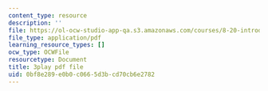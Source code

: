 ```yaml
---
content_type: resource
description: ''
file: https://ol-ocw-studio-app-qa.s3.amazonaws.com/courses/8-20-introduction-to-special-relativity-january-iap-2021/0bf8e289e0b0c0665d3bcd70cb6e2782_EsciE9ws4qw.pdf
file_type: application/pdf
learning_resource_types: []
ocw_type: OCWFile
resourcetype: Document
title: 3play pdf file
uid: 0bf8e289-e0b0-c066-5d3b-cd70cb6e2782
---
```


